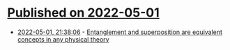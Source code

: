 # [Published on 2022-05-01](index.md)

* [2022-05-01, 21:38:06](https://news.ycombinator.com/item?id=31228934) - [Entanglement and superposition are equivalent concepts in any physical theory](https://arxiv.org/abs/2109.04446)
